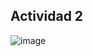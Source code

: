 **Actividad 2**
---
![image](https://github.com/user-attachments/assets/92cc136f-ba3a-44c5-aca1-3dd1ad0e0783)
